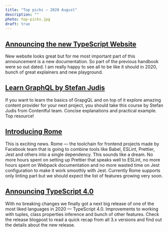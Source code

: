 ```yaml
---
title: "Top picks — 2020 August"
description: ""
photo: top-picks.jpg
draft: true
---
```


## [Announcing the new TypeScript Website](https://devblogs.microsoft.com/typescript/announcing-the-new-typescript-website/)

New website looks great but for me most important part of this announcement is a new documentation. So part of the previous handbook were so out dated. I am really happy to see all to be like it should in 2020, bunch of great explainers and new playground.

## [Learn GraphQL by Stefan Judis](https://www.contentful.com/developers/videos/learn-graphql/)

If you want to learn the basics of GrapgQL and on top of it explore amazing content provider for your next project, you should take this course by Stefan Judis from Contentful team. Concise explanations and practical example. Top resource!

## [Introducing Rome](https://romefrontend.dev/blog/2020/08/08/introducing-rome.html)

This is exciting news. Rome — the toolchain for frontend projects made by Facebook team that is going to combine tools like Babel, ESLint, Prettier, Jest and others into a single dependency. This sounds like a dream. No more hours spent on setting up Prettier that speaks well to ESLint, no more hours spent on Webpack documentation and no more wasted time on Jest configuration to make it work smoothly with Jest. Currently Rome supports only linting part but we should expect the list of features growing very soon.

## [Announcing TypeScript 4.0](https://devblogs.microsoft.com/typescript/announcing-typescript-4-0/)

With no breaking changes we finally got a next big release of one of the most liked languages in 2020 — TypeScript 4.0. Improvements to working with tuples, class properties inference and bunch of other features. Check the release blogpost to read a quick recap from all 3.x versions and find out the details about the new release.
